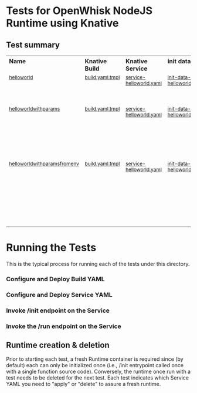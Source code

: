 <!--
#
# Licensed to the Apache Software Foundation (ASF) under one or more
# contributor license agreements.  See the NOTICE file distributed with
# this work for additional information regarding copyright ownership.
# The ASF licenses this file to You under the Apache License, Version 2.0
# (the "License"); you may not use this file except in compliance with
# the License.  You may obtain a copy of the License at
#
#     http://www.apache.org/licenses/LICENSE-2.0
#
# Unless required by applicable law or agreed to in writing, software
# distributed under the License is distributed on an "AS IS" BASIS,
# WITHOUT WARRANTIES OR CONDITIONS OF ANY KIND, either express or implied.
# See the License for the specific language governing permissions and
# limitations under the License.
#
-->

# Tests for OpenWhisk NodeJS Runtime using Knative

## Test summary

<table cellpadding="8">
  <tbody>
    <tr valign="top" align="left">
      <th width="180">Name</th>
      <th width="180">Knative Build</th>
      <th width="180">Knative Service</th>
      <th width="300">init data</th>
      <th width="300">Description</th>
    </tr>
    <tr align="left" valign="top">
      <td><sub><a href="helloworld">helloworld</a></sub></td>
      <td><sub><a href="helloworld/build.yaml.tmpl">build.yaml.tmpl</a></sub></td>
      <td><sub><a href="helloworld/service.yaml.tmpl">service-helloworld.yaml</a></sub></td>
      <td><sub><a href="helloworld/init-data-helloworld.json">init-data-helloworld.json</a></sub></td>
      <td><sub>A simple "Hello world" function with no parameters.</sub></td>
    </tr>
    <tr align="left" valign="top">
      <td><sub><a href="helloworldwithparams">helloworldwithparams</a></sub></td>
      <td><sub><a href="helloworldwithparams/build.yaml.tmpl">build.yaml.tmpl</a></sub></td>
      <td><sub><a href="helloworldwithparams/service.yaml.tmpl">service-helloworld.yaml</a></sub></td>
      <td><sub><a href="helloworldwithparams/init-data-helloworld.json">init-data-helloworld.json</a></sub></td>
      <td><sub>A simple "Hello world" function with NAME and PLACE parameters passed via params JSON object.</sub></td>
    </tr>
    <tr align="left" valign="top">
      <td><sub><a href="helloworldwithparamsfromenv">helloworldwithparamsfromenv</a></sub></td>
      <td><sub><a href="helloworldwithparamsfromenv/build.yaml.tmpl">build.yaml.tmpl</a></sub></td>
      <td><sub><a href="helloworldwithparamsfromenv/service.yaml.tmpl">service-helloworld.yaml</a></sub></td>
      <td><sub><a href="helloworldwithparamsfromenv/init-data-helloworld.json">init-data-helloworld.json</a></sub></td>
      <td><sub>A simple "Hello world" function with NAME and PLACE parameters avail. from NodeJS as process environment variables.  </sub></td>
    </tr>
  </tbody>
</table>   

# Running the Tests

This is the typical process for running each of the tests under this directory.

### Configure and Deploy Build YAML 


### Configure and Deploy Service YAML


### Invoke /init endpoint on the Service


### Invoke the /run endpoint on the Service


## Runtime creation & deletion

Prior to starting each test, a fresh Runtime container is required since (by default) each can only be initialized once (i.e., /init entrypoint called once with a single function source code).  Conversely, the runtime once run with a test needs to be deleted for the next test. Each test indicates which Service YAML you need to "apply" or "delete" to assure a fresh runtime.
